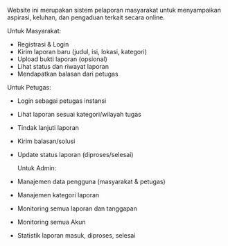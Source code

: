 Website ini merupakan sistem pelaporan masyarakat untuk menyampaikan aspirasi, keluhan, dan pengaduan terkait secara online.

Untuk Masyarakat:
- Registrasi & Login
- Kirim laporan baru (judul, isi, lokasi, kategori)
- Upload bukti laporan (opsional)
- Lihat status dan riwayat laporan
- Mendapatkan balasan dari petugas

Untuk Petugas:
- Login sebagai petugas instansi
- Lihat laporan sesuai kategori/wilayah tugas
- Tindak lanjuti laporan
- Kirim balasan/solusi
- Update status laporan (diproses/selesai)

  Untuk Admin:
- Manajemen data pengguna (masyarakat & petugas)
- Manajemen kategori laporan
- Monitoring semua laporan dan tanggapan
- Monitoring semua Akun
- Statistik laporan masuk, diproses, selesai
